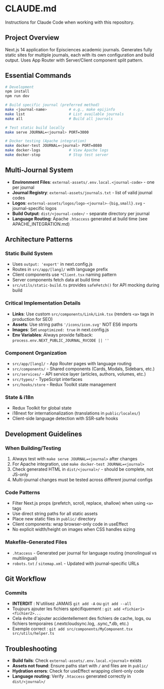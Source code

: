 # CLAUDE.md

Instructions for Claude Code when working with this repository.

## Project Overview

Next.js 14 application for Episciences academic journals. Generates fully static sites for multiple journals, each with its own configuration and build output. Uses App Router with Server/Client component split pattern.

## Essential Commands

```bash
# Development
npm install
npm run dev

# Build specific journal (preferred method)
make <journal-name>          # e.g., make epijinfo
make list                    # List available journals
make all                     # Build all journals

# Test static build locally
make serve JOURNAL=<journal> PORT=3000

# Docker testing (Apache integration)
make docker-test JOURNAL=<journal> PORT=8080
make docker-logs             # View Apache logs
make docker-stop             # Stop test server
```

## Multi-Journal System

- **Environment Files**: `external-assets/.env.local.<journal-code>` - one per journal
- **Journal Registry**: `external-assets/journals.txt` - list of valid journal codes
- **Logos**: `external-assets/logos/logo-<journal>-{big,small}.svg` - journal-specific logos
- **Build Output**: `dist/<journal-code>/` - separate directory per journal
- **Language Routing**: Apache `.htaccess` generated at build time (see APACHE_INTEGRATION.md)

## Architecture Patterns

### Static Build System
- Uses `output: 'export'` in next.config.js
- Routes in `src/app/[lang]/` with language prefix
- Client components use `*Client.tsx` naming pattern
- Server components fetch data at build time
- `src/utils/static-build.ts` provides `safeFetch()` for API mocking during build

### Critical Implementation Details
- **Links**: Use custom `src/components/Link/Link.tsx` (renders `<a>` tags in production for SEO)
- **Assets**: Use string paths `'/icons/icon.svg'` NOT ES6 imports
- **Images**: Set `unoptimized: true` in next.config.js
- **Env Variables**: Always provide fallback: `process.env.NEXT_PUBLIC_JOURNAL_RVCODE || ''`

### Component Organization
- `src/app/[lang]/` - App Router pages with language routing
- `src/components/` - Shared components (Cards, Modals, Sidebars, etc.)
- `src/services/` - API service layer (articles, authors, volumes, etc.)
- `src/types/` - TypeScript interfaces
- `src/hooks/store` - Redux Toolkit state management

### State & i18n
- Redux Toolkit for global state
- i18next for internationalization (translations in `public/locales/`)
- Client-side language detection with SSR-safe hooks

## Development Guidelines

### When Building/Testing
1. Always test with `make serve JOURNAL=<journal>` after changes
2. For Apache integration, use `make docker-test JOURNAL=<journal>`
3. Check generated HTML in `dist/<journal>/` - should be complete, not JS-only
4. Multi-journal changes must be tested across different journal configs

### Code Patterns
- Filter Next.js props (prefetch, scroll, replace, shallow) when using `<a>` tags
- Use direct string paths for all static assets
- Place new static files in `public/` directory
- Client components: wrap browser-only code in useEffect
- No explicit width/height on images when CSS handles sizing

### Makefile-Generated Files
- `.htaccess` - Generated per journal for language routing (monolingual vs multilingual)
- `robots.txt` / `sitemap.xml` - Updated with journal-specific URLs

## Git Workflow

### Commits
- **INTERDIT** : N'utilisez JAMAIS `git add -A` ou `git add --all`
- Toujours ajouter les fichiers spécifiquement : `git add <fichier1> <fichier2>...`
- Cela évite d'ajouter accidentellement des fichiers de cache, logs, ou fichiers temporaires (.nextcloudsync.log, .sync_*.db, etc.)
- Exemple correct : `git add src/components/MyComponent.tsx src/utils/helper.ts`

## Troubleshooting

- **Build fails**: Check `external-assets/.env.local.<journal>` exists
- **Assets not found**: Ensure paths start with `/` and files are in `public/`
- **Hydration errors**: Check for useEffect wrapping client-only code
- **Language routing**: Verify `.htaccess` generated correctly in `dist/<journal>/`
